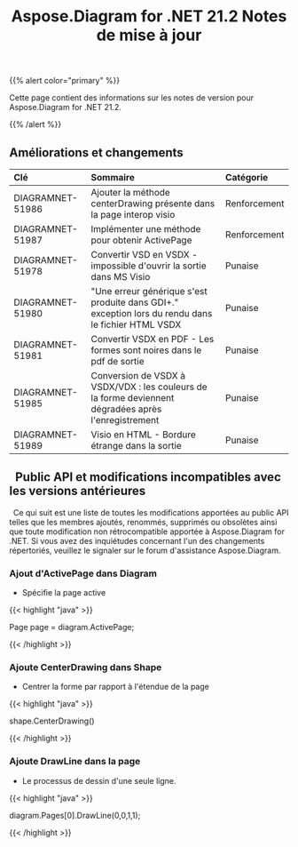 ﻿---
title: Aspose.Diagram for .NET 21.2 Notes de mise à jour
type: docs
weight: 11
url: /fr/net/aspose-diagram-for-net-21-2-release-notes/
---
{{% alert color="primary" %}} 

Cette page contient des informations sur les notes de version pour Aspose.Diagram for .NET 21.2.

{{% /alert %}} 
## **Améliorations et changements**

|**Clé**|**Sommaire**|**Catégorie**|
|:- |:- |:- |
|DIAGRAMNET-51986|Ajouter la méthode centerDrawing présente dans la page interop visio|Renforcement|
|DIAGRAMNET-51987|Implémenter une méthode pour obtenir ActivePage|Renforcement|
|DIAGRAMNET-51978|Convertir VSD en VSDX - impossible d'ouvrir la sortie dans MS Visio|Punaise|
|DIAGRAMNET-51980|"Une erreur générique s'est produite dans GDI+." exception lors du rendu dans le fichier HTML VSDX|Punaise|
|DIAGRAMNET-51981|Convertir VSDX en PDF - Les formes sont noires dans le pdf de sortie|Punaise|
|DIAGRAMNET-51985|Conversion de VSDX à VSDX/VDX : les couleurs de la forme deviennent dégradées après l'enregistrement|Punaise|
|DIAGRAMNET-51989|Visio en HTML - Bordure étrange dans la sortie|Punaise|

## ` `**Public API et modifications incompatibles avec les versions antérieures**
` `Ce qui suit est une liste de toutes les modifications apportées au public API telles que les membres ajoutés, renommés, supprimés ou obsolètes ainsi que toute modification non rétrocompatible apportée à Aspose.Diagram for .NET. Si vous avez des inquiétudes concernant l'un des changements répertoriés, veuillez le signaler sur le forum d'assistance Aspose.Diagram.
### **Ajout d'ActivePage dans Diagram**
- Spécifie la page active

{{< highlight "java" >}}

Page page = diagram.ActivePage;

{{< /highlight >}}
### **Ajoute CenterDrawing dans Shape**
- Centrer la forme par rapport à l'étendue de la page



{{< highlight "java" >}}

shape.CenterDrawing()

{{< /highlight >}}
### **Ajoute DrawLine dans la page**
- Le processus de dessin d'une seule ligne.



{{< highlight "java" >}}

 diagram.Pages[0].DrawLine(0,0,1,1);

{{< /highlight >}}



